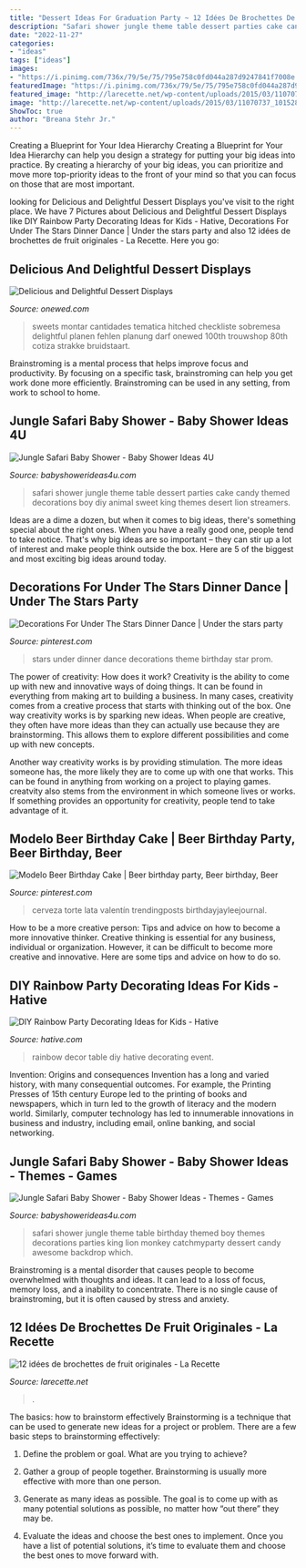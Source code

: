 ```yaml
---
title: "Dessert Ideas For Graduation Party ~ 12 Idées De Brochettes De Fruit Originales"
description: "Safari shower jungle theme table dessert parties cake candy themed decorations boy diy animal sweet king themes desert lion streamers"
date: "2022-11-27"
categories:
- "ideas"
tags: ["ideas"]
images:
- "https://i.pinimg.com/736x/79/5e/75/795e758c0fd044a287d9247841f7008e.jpg"
featuredImage: "https://i.pinimg.com/736x/79/5e/75/795e758c0fd044a287d9247841f7008e.jpg"
featured_image: "http://larecette.net/wp-content/uploads/2015/03/11070737_10152803680807825_9160589441016240271_n.jpg"
image: "http://larecette.net/wp-content/uploads/2015/03/11070737_10152803680807825_9160589441016240271_n.jpg"
ShowToc: true
author: "Breana Stehr Jr."
---
```



Creating a Blueprint for Your Idea Hierarchy
Creating a Blueprint for Your Idea Hierarchy can help you design a strategy for putting your big ideas into practice. By creating a hierarchy of your big ideas, you can prioritize and move more top-priority ideas to the front of your mind so that you can focus on those that are most important.

	

		
looking for Delicious and Delightful Dessert Displays you've visit to the right place. We have 7 Pictures about Delicious and Delightful Dessert Displays like DIY Rainbow Party Decorating Ideas for Kids - Hative, Decorations For Under The Stars Dinner Dance | Under the stars party and also 12 idées de brochettes de fruit originales - La Recette. Here you go:
		
    
## Delicious And Delightful Dessert Displays

<img loading=lazy src="https://wedding-pictures-04.onewed.com/72553/signage_for_dessert_table__full.jpg" onerror="this.onerror=null;this.src='https://tse4.mm.bing.net/th?id=OIP.RbyTItTycEdBJiLakh2KqgHaLH&amp;pid=15.1';" alt="Delicious and Delightful Dessert Displays">

_Source: onewed.com_

>sweets montar cantidades tematica hitched checkliste sobremesa delightful planen fehlen planung darf onewed 100th trouwshop 80th cotiza strakke bruidstaart. 

	

Brainstroming is a mental process that helps improve focus and productivity. By focusing on a specific task, brainstroming can help you get work done more efficiently. Brainstroming can be used in any setting, from work to school to home.

    
## Jungle Safari Baby Shower - Baby Shower Ideas 4U

<img loading=lazy src="https://babyshowerideas4u.com/wp-content/uploads/2014/04/Jungle-Safari-Baby-Shower-table-dessert-table.jpg" onerror="this.onerror=null;this.src='https://tse2.mm.bing.net/th?id=OIP.QxH-VYiW9fA2AIgxRXMHhAHaFh&amp;pid=15.1';" alt="Jungle Safari Baby Shower - Baby Shower Ideas 4U">

_Source: babyshowerideas4u.com_

>safari shower jungle theme table dessert parties cake candy themed decorations boy diy animal sweet king themes desert lion streamers. 

	

Ideas are a dime a dozen, but when it comes to big ideas, there's something special about the right ones. When you have a really good one, people tend to take notice. That's why big ideas are so important – they can stir up a lot of interest and make people think outside the box. Here are 5 of the biggest and most exciting big ideas around today.

    
## Decorations For Under The Stars Dinner Dance | Under The Stars Party

<img loading=lazy src="https://i.pinimg.com/736x/08/0b/c5/080bc52dc0abdf1e6e48a3391e35bd80.jpg" onerror="this.onerror=null;this.src='https://tse1.mm.bing.net/th?id=OIP.mcV1UeTknbevMDfekKspvAHaJ6&amp;pid=15.1';" alt="Decorations For Under The Stars Dinner Dance | Under the stars party">

_Source: pinterest.com_

>stars under dinner dance decorations theme birthday star prom. 

	

The power of creativity: How does it work?
Creativity is the ability to come up with new and innovative ways of doing things. It can be found in everything from making art to building a business. In many cases, creativity comes from a creative process that starts with thinking out of the box.
One way creativity works is by sparking new ideas. When people are creative, they often have more ideas than they can actually use because they are brainstorming. This allows them to explore different possibilities and come up with new concepts.

Another way creativity works is by providing stimulation. The more ideas someone has, the more likely they are to come up with one that works. This can be found in anything from working on a project to playing games. creatvity also stems from the environment in which someone lives or works. If something provides an opportunity for creativity, people tend to take advantage of it.

    
## Modelo Beer Birthday Cake | Beer Birthday Party, Beer Birthday, Beer

<img loading=lazy src="https://i.pinimg.com/736x/79/5e/75/795e758c0fd044a287d9247841f7008e.jpg" onerror="this.onerror=null;this.src='https://tse4.mm.bing.net/th?id=OIP.hp1rlhCmr4THKzXnBPBNSQHaJ3&amp;pid=15.1';" alt="Modelo Beer Birthday Cake | Beer birthday party, Beer birthday, Beer">

_Source: pinterest.com_

>cerveza torte lata valentín trendingposts birthdayjayleejournal. 

	

How to be a more creative person: Tips and advice on how to become a more innovative thinker.
Creative thinking is essential for any business, individual or organization. However, it can be difficult to become more creative and innovative. Here are some tips and advice on how to do so.

    
## DIY Rainbow Party Decorating Ideas For Kids - Hative

<img loading=lazy src="https://hative.com/wp-content/uploads/2014/11/diy-rainbow-party-decorating-ideas/5-rainbow-table-decor.jpg" onerror="this.onerror=null;this.src='https://tse1.mm.bing.net/th?id=OIP.nMuxdESfSZj1uaUReL2v-AHaLI&amp;pid=15.1';" alt="DIY Rainbow Party Decorating Ideas for Kids - Hative">

_Source: hative.com_

>rainbow decor table diy hative decorating event. 

	

Invention: Origins and consequences
Invention has a long and varied history, with many consequential outcomes. For example, the Printing Presses of 15th century Europe led to the printing of books and newspapers, which in turn led to the growth of literacy and the modern world. Similarly, computer technology has led to innumerable innovations in business and industry, including email, online banking, and social networking.

    
## Jungle Safari Baby Shower - Baby Shower Ideas - Themes - Games

<img loading=lazy src="http://www.babyshowerideas4u.com/wp-content/uploads/2014/04/Jungle-Safari-Baby-Shower-table.jpg" onerror="this.onerror=null;this.src='https://tse1.mm.bing.net/th?id=OIP.mQv8VRwo4039R8VjU1ttfQAAAA&amp;pid=15.1';" alt="Jungle Safari Baby Shower - Baby Shower Ideas - Themes - Games">

_Source: babyshowerideas4u.com_

>safari shower jungle theme table birthday themed boy themes decorations parties king lion monkey catchmyparty dessert candy awesome backdrop which. 

	

Brainstroming is a mental disorder that causes people to become overwhelmed with thoughts and ideas. It can lead to a loss of focus, memory loss, and a inability to concentrate. There is no single cause of brainstroming, but it is often caused by stress and anxiety.

    
## 12 Idées De Brochettes De Fruit Originales - La Recette

<img loading=lazy src="http://larecette.net/wp-content/uploads/2015/03/11070737_10152803680807825_9160589441016240271_n.jpg" onerror="this.onerror=null;this.src='https://tse3.mm.bing.net/th?id=OIP.8ebVvk2LQVT_ag74HHXfTQHaLH&amp;pid=15.1';" alt="12 idées de brochettes de fruit originales - La Recette">

_Source: larecette.net_

>. 

	

The basics: how to brainstorm effectively
Brainstorming is a technique that can be used to generate new ideas for a project or problem. There are a few basic steps to brainstorming effectively:
1. Define the problem or goal. What are you trying to achieve?

2. Gather a group of people together. Brainstorming is usually more effective with more than one person.

3. Generate as many ideas as possible. The goal is to come up with as many potential solutions as possible, no matter how “out there” they may be.

4. Evaluate the ideas and choose the best ones to implement. Once you have a list of potential solutions, it’s time to evaluate them and choose the best ones to move forward with.

